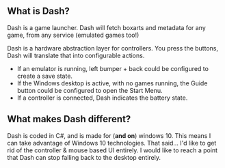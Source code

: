 ﻿##   What is Dash?Dash is a game launcher. Dash will fetch boxarts and metadata for any game, from any service (emulated games too!)Dash is a hardware abstraction layer for controllers. You press the buttons, Dash will translate that into configurable actions. -  If an emulator is running, left bumper + back could be configured to create a save state. -  If the Windows desktop is active, with no games running, the Guide button could be configured to open the Start Menu. -  If a controller is connected, Dash indicates the battery state.## What makes Dash different?Dash is coded in C#, and is made for (**and on**) windows 10. This means I  can take advantage of Windows 10 technologies.  That said... I'd like to get rid of the controller & mouse based UI entirely. I would like to reach a point that Dash can stop falling back to the desktop entirely.